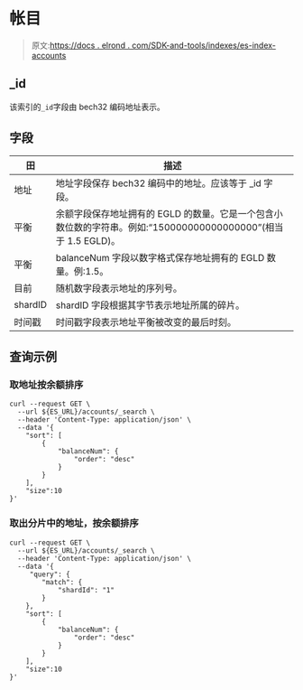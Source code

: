 # 帐目

> 原文:[https://docs . elrond . com/SDK-and-tools/indexes/es-index-accounts](https://docs.elrond.com/sdk-and-tools/indices/es-index-accounts)

 ## _id

该索引的`_id`字段由 bech32 编码地址表示。

## 字段

| 田 | 描述 |
| --- | --- |
| 地址 | 地址字段保存 bech32 编码中的地址。应该等于 _id 字段。 |
| 平衡 | 余额字段保存地址拥有的 EGLD 的数量。它是一个包含小数位数的字符串。例如:“150000000000000000”(相当于 1.5 EGLD)。 |
| 平衡 | balanceNum 字段以数字格式保存地址拥有的 EGLD 数量。例:1.5。 |
| 目前 | 随机数字段表示地址的序列号。 |
| shardID | shardID 字段根据其字节表示地址所属的碎片。 |
| 时间戳 | 时间戳字段表示地址平衡被改变的最后时刻。 |

## 查询示例

### 取地址按余额排序

```
curl --request GET \
  --url ${ES_URL}/accounts/_search \
  --header 'Content-Type: application/json' \
  --data '{
    "sort": [
        {
            "balanceNum": {
                "order": "desc"
            }
        }
    ],
    "size":10
}' 
```

### 取出分片中的地址，按余额排序

```
curl --request GET \
  --url ${ES_URL}/accounts/_search \
  --header 'Content-Type: application/json' \
  --data '{
     "query": {
        "match": {
            "shardId": "1"
        }
    },
    "sort": [
        {
            "balanceNum": {
                "order": "desc"
            }
        }
    ],
    "size":10
}' 
```